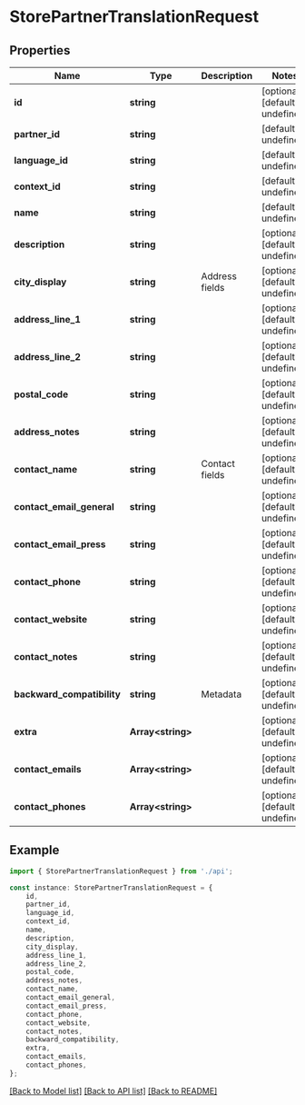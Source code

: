 # StorePartnerTranslationRequest


## Properties

Name | Type | Description | Notes
------------ | ------------- | ------------- | -------------
**id** | **string** |  | [optional] [default to undefined]
**partner_id** | **string** |  | [default to undefined]
**language_id** | **string** |  | [default to undefined]
**context_id** | **string** |  | [default to undefined]
**name** | **string** |  | [default to undefined]
**description** | **string** |  | [optional] [default to undefined]
**city_display** | **string** | Address fields | [optional] [default to undefined]
**address_line_1** | **string** |  | [optional] [default to undefined]
**address_line_2** | **string** |  | [optional] [default to undefined]
**postal_code** | **string** |  | [optional] [default to undefined]
**address_notes** | **string** |  | [optional] [default to undefined]
**contact_name** | **string** | Contact fields | [optional] [default to undefined]
**contact_email_general** | **string** |  | [optional] [default to undefined]
**contact_email_press** | **string** |  | [optional] [default to undefined]
**contact_phone** | **string** |  | [optional] [default to undefined]
**contact_website** | **string** |  | [optional] [default to undefined]
**contact_notes** | **string** |  | [optional] [default to undefined]
**backward_compatibility** | **string** | Metadata | [optional] [default to undefined]
**extra** | **Array&lt;string&gt;** |  | [optional] [default to undefined]
**contact_emails** | **Array&lt;string&gt;** |  | [optional] [default to undefined]
**contact_phones** | **Array&lt;string&gt;** |  | [optional] [default to undefined]

## Example

```typescript
import { StorePartnerTranslationRequest } from './api';

const instance: StorePartnerTranslationRequest = {
    id,
    partner_id,
    language_id,
    context_id,
    name,
    description,
    city_display,
    address_line_1,
    address_line_2,
    postal_code,
    address_notes,
    contact_name,
    contact_email_general,
    contact_email_press,
    contact_phone,
    contact_website,
    contact_notes,
    backward_compatibility,
    extra,
    contact_emails,
    contact_phones,
};
```

[[Back to Model list]](../README.md#documentation-for-models) [[Back to API list]](../README.md#documentation-for-api-endpoints) [[Back to README]](../README.md)
